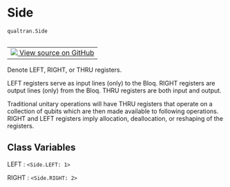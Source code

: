 # Side
`qualtran.Side`


<table class="tfo-notebook-buttons tfo-api nocontent" align="left">
<td>
  <a target="_blank" href="https://github.com/quantumlib/Qualtran/blob/main/qualtran/_infra/registers.py#L30-L43">
    <img src="https://www.tensorflow.org/images/GitHub-Mark-32px.png" />
    View source on GitHub
  </a>
</td>
</table>



Denote LEFT, RIGHT, or THRU registers.

<!-- Placeholder for "Used in" -->

LEFT registers serve as input lines (only) to the Bloq. RIGHT registers are output
lines (only) from the Bloq. THRU registers are both input and output.

Traditional unitary operations will have THRU registers that operate on a collection of
qubits which are then made available to following operations. RIGHT and LEFT registers
imply allocation, deallocation, or reshaping of the registers.



<h2 class="add-link">Class Variables</h2>

LEFT<a id="LEFT"></a>
: `<Side.LEFT: 1>`

RIGHT<a id="RIGHT"></a>
: `<Side.RIGHT: 2>`


